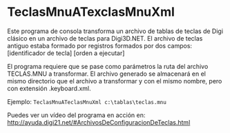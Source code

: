 ﻿# TeclasMnuATexclasMnuXml

Este programa de consola transforma un archivo de tablas de teclas de Digi clásico en un archivo de teclas para Digi3D.NET.
El archivo de teclas antiguo estaba formado por registros formados por dos campos: [identificador de tecla] [orden a ejecutar]

El programa requiere que se pase como parámetros la ruta del archivo TECLAS.MNU a transformar. El archivo generado se almacenará en el mismo directorio que el archivo a transformar y con el mismo nombre, pero con extensión .keyboard.xml.

Ejemplo: `TeclasMnuATeclasMnuXml c:\tablas\teclas.mnu`

Puedes ver un vídeo del programa en acción en: http://ayuda.digi21.net/#ArchivosDeConfiguracionDeTeclas.html
